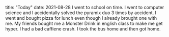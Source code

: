title: "Today"
date: 2021-08-28
I went to school on time. I went to computer science and I accidentally solved the pyramix duo 3 times by accident. I went and bought pizza for lunch even though I already brought one with me. My friends bought me a Monster Drink in english class to make me get hyper. I had a bad caffiene crash. I took the bus home and then got home.
